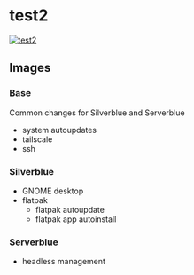 # test2

[![test2](https://github.com/emblem-66/test2/actions/workflows/main.yml/badge.svg)](https://github.com/emblem-66/test2/actions/workflows/main.yml)

## Images


### Base

Common changes for Silverblue and Serverblue

- system autoupdates
- tailscale
- ssh

### Silverblue

- GNOME desktop
- flatpak
  - flatpak autoupdate
  - flatpak app autoinstall

### Serverblue

- headless management
